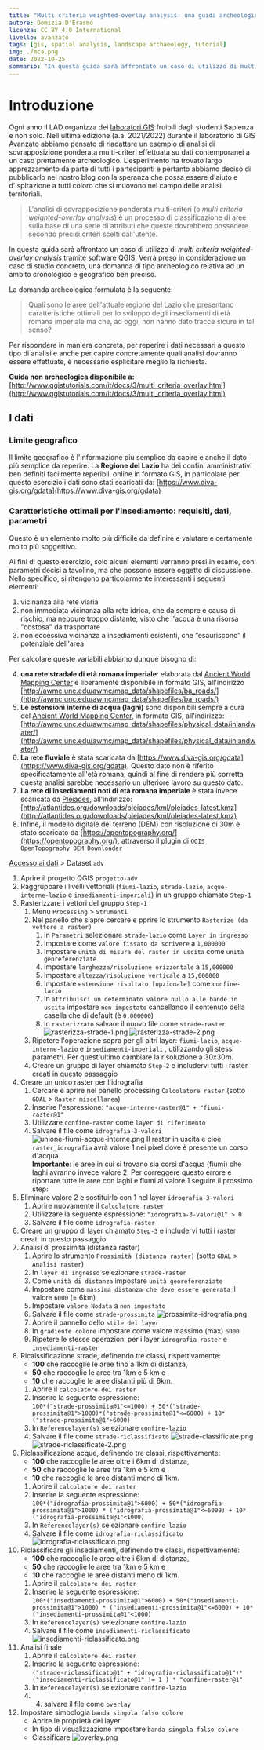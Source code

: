 ```yaml
---
title: "Multi criteria weighted-overlay analysis: una guida archeologica"
autore: Domizia D'Erasmo
licenza: CC BY 4.0 International
livello: avanzato
tags: [gis, spatial analysis, landscape archaeology, tutorial]
img: ./mca.png
date: 2022-10-25
sommario: "In questa guida sarà affrontato un caso di utilizzo di multi criteria weighted-overlay analysis tramite software QGIS. Verrà preso in considerazione un caso di studio concreto, una domanda di tipo archeologico relativa ad un ambito cronologico e geografico ben preciso..."
---
```


# Introduzione

Ogni anno il LAD organizza dei [laboratori GIS](../../didattica/laboratorio-gis-db) fruibili dagli studenti Sapienza e non solo. Nell'ultima edizione (a.a. 2021/2022) durante il laboratorio di GIS Avanzato abbiamo pensato di riadattare un esempio di analisi di sovrapposizione ponderata multi-criteri effettuata su dati contemporanei a un caso prettamente archeologico. L'esperimento ha trovato largo apprezzamento da parte di tutti i partecipanti e pertanto abbiamo deciso di pubblicarlo nel nostro blog con la speranza che possa essere d'aiuto e d'ispirazione a tutti coloro che si muovono nel campo delle analisi territoriali.

>L'analisi di sovrapposizione ponderata multi-criteri (o _multi criteria weighted-overlay analysis_) è un processo di classificazione di aree sulla base di una serie di attributi che queste dovrebbero possedere secondo precisi criteri scelti dall'utente. 

In questa guida sarà affrontato un caso di utilizzo di _multi criteria weighted-overlay analysis_ tramite software QGIS. Verrà preso in considerazione un caso di studio concreto, una domanda di tipo archeologico relativa ad un ambito cronologico e geografico ben preciso.

La domanda archeologica formulata è la seguente:

> Quali sono le aree dell'attuale regione del Lazio che presentano caratteristiche ottimali per lo sviluppo degli insediamenti di età romana imperiale ma che, ad oggi, non hanno dato tracce sicure in tal senso?

Per rispondere in maniera concreta, per reperire i dati necessari a questo tipo di analisi e anche per capire concretamente quali analisi dovranno essere effettuate, è necessario esplicitare meglio la richiesta.

**Guida non archeologica disponibile a:** [http://www.qgistutorials.com/it/docs/3/multi_criteria_overlay.html](http://www.qgistutorials.com/it/docs/3/multi_criteria_overlay.html)

## I dati

### Limite geografico

Il limite geografico è l'informazione più semplice da capire e anche il dato più semplice da reperire. La **Regione del Lazio** ha dei confini amministrativi ben definiti facilmente reperibili online in formato GIS, in particolare per questo esercizio i dati sono stati scaricati da: [https://www.diva-gis.org/gdata](https://www.diva-gis.org/gdata)

### Caratteristiche ottimali per l'insediamento: requisiti, dati, parametri

Questo è un elemento molto più difficile da definire e valutare e certamente molto più soggettivo.

Ai fini di questo esercizio, solo alcuni elementi verranno presi in esame, con parametri decisi a tavolino, ma che possono essere oggetto di discussione. Nello specifico, si ritengono particolarmente interessanti i seguenti elementi:

1. vicinanza alla rete viaria
2. non immediata vicinanza alla rete idrica, che da sempre è causa di rischio, ma neppure troppo distante, visto che l'acqua è una risorsa "costosa" da trasportare
3. non eccessiva vicinanza a insediamenti esistenti, che “esauriscono” il potenziale dell'area  
   
Per calcolare queste variabili abbiamo dunque bisogno di:

4. **una rete stradale di età romana imperiale**: elaborata dal [Ancient World Mapping Center](http://awmc.unc.edu/wordpress/) e liberamente disponibile in formato GIS, all'indirizzo [http://awmc.unc.edu/awmc/map_data/shapefiles/ba_roads/](http://awmc.unc.edu/awmc/map_data/shapefiles/ba_roads/)
5. **Le estensioni interne di acqua (laghi)** sono disponibili sempre a cura del [Ancient World Mapping Center](http://awmc.unc.edu/wordpress/), in formato GIS, all'indirizzo: [http://awmc.unc.edu/awmc/map_data/shapefiles/physical_data/inlandwater/](http://awmc.unc.edu/awmc/map_data/shapefiles/physical_data/inlandwater/)
6. **La rete fluviale** è stata scaricata da [https://www.diva-gis.org/gdata](https://www.diva-gis.org/gdata). Questo dato non è riferito specificatamente all'età romana, quindi al fine di rendere più corretta questa analisi sarebbe necessario un ulteriore lavoro su questo dato.
7. **La rete di insediamenti noti di età romana imperiale** è stata invece scaricata da [Pleiades](https://pleiades.stoa.org/), all'indirizzo: [http://atlantides.org/downloads/pleiades/kml/pleiades-latest.kmz](http://atlantides.org/downloads/pleiades/kml/pleiades-latest.kmz)
8. Infine, il modello digitale del terreno (DEM) con risoluzione di 30m è stato scaricato da [https://opentopography.org/](https://opentopography.org/), attraverso il plugin di `QGIS OpenTopography DEM Downloader`

[Accesso ai dati](https://www.dropbox.com/sh/a7u66ggkmqubkw1/AABWkS5F8YLmooNeDPZ3fiGca) > Dataset `adv`

1. Aprire il progetto QGIS `progetto-adv`
2. Raggruppare i livelli vettoriali (`fiumi-lazio`, `strade-lazio`, `acque-interne-lazio` e `insediamenti-imperiali`) in un gruppo chiamato `Step-1`
3. Rasterizzare i vettori del gruppo `Step-1`
   1. Menu `Processing` > `Strumenti`
   2. Nel panello che siapre cercare e pprire lo strumento `Rasterize (da vettore a raster)`
      1. In `Parametri` selezionare `strade-lazio` come `Layer in ingresso`
      2. Impostare come `valore fissato da scrivere` a `1,000000`
      3. Impostare `unità di misura del raster in uscita` come `unità georeferenziate`
      4. Impostare `larghezza/risoluzione orizzontale` a `15,000000`
      5. Impostare `altezza/risoluzione verticale` a `15,000000`
      6. Impostare `estensione risultato [opzionale]` come `confine-lazio`
      7. In `attribuisci un determinato valore nullo alle bande in uscita` impostare `non impostato` cancellando il contenuto della casella che di default (è `0,000000`)
      8. In `rasterizzato` salvare il nuovo file come `strade-raster`
         ![rasterizza-strade-1.png](./rasterizza-strade-1.png)
         ![rasterizza-strade-2.png](./rasterizza-strade-2.png)
   3. Ripetere l'operazione sopra per gli altri layer: `fiumi-lazio`, `acque-interne-lazio` e `insediamenti-imperiali` , utilizzando gli stessi parametri. Per quest'ultimo cambiare la risoluzione a 30x30m.
   4. Creare un gruppo di layer chiamato `Step-2` e includervi tutti i raster creati in questo passaggio
4. Creare un unico raster per l'idrografia
   1. Cercare e aprire nel panello processing `Calcolatore raster` (sotto `GDAL` > `Raster miscellanea`)
   2. Inserire l'espressione: `"acque-interne-raster@1" + "fiumi-raster@1"`
   3. Utilizzare `confine-raster` come `layer di riferimento`
   4. Salvare il file come `idrografia-3-valori`
      ![unione-fiumi-acque-interne.png](./unione-fiumi-acque-interne.png)
      Il raster in uscita e cioè `raster_idrografia` avrà valore 1 nei pixel dove è presente un corso d'acqua.  
      **Importante**: le aree in cui si trovano sia corsi d'acqua (fiumi) che laghi avranno invece valore 2. Per correggere questo errore e riportare tutte le aree con laghi e fiumi al valore 1 seguire il prossimo step:
5. Eliminare valore 2 e sostituirlo con 1 nel layer `idrografia-3-valori`
   1. Aprire nuovamente il `Calcolatore raster`
   2. Utilizzare la seguente espressione: `"idrografia-3-valori@1" > 0`
   3. Salvare il file come `idrografia-raster`
6. Creare un gruppo di layer chiamato `Step-3` e includervi tutti i raster creati in questo passaggio
7. Analisi di prossimità (distanza raster)
   1. Aprire lo strumento `Prossimità (distanza raster)` (sotto `GDAL` > `Analisi raster`)
   2. In `layer di ingresso` selezionare `strade-raster`
   3. Come `unità di distanza` impostare `unità georeferenziate`
   4. Impostare come `massima distanza che deve essere generata` il valore `6000` (= 6km)
   5. Impostare `valore Nodata` a `non impostato`
   6. Salvare il file come `strade-prossimita`
      ![prossimita-idrografia.png](./prossimita-idrografia.png)
   7. Aprire il pannello dello `stile dei layer`
   8. In `gradiente colore` impostare come valore massimo (max) `6000`
   9. Ripetere le stesse operazioni per i layer `idrografia-raster` e `insediamenti-raster`
8. Ricalssificazione strade, definendo tre classi, rispettivamente:
   - **100** che raccoglie le aree fino a 1km di distanza,
   - **50** che raccoglie le aree tra 1km e 5 km e
   - **10** che raccoglie le aree distanti più di 6km.
   1. Aprire il `calcolatore dei raster`
   2. Inserire la seguente espressione:  
      `100*("strade-prossimita@1"<=1000) + 50*("strade-prossimita@1">1000)*("strade-prossimita@1"<=6000) + 10*("strade-prossimita@1">6000)`
   3. In `Referencelayer(s)` selezionare `confine-lazio`
   4. Salvare il file come `strade-riclassificato`
      ![strade-classificate.png](./strade-classificate.png)
      ![strade-riclassificate-2.png](./strade-riclassificate-2.png)
9. Riclassificazione acque, definendo tre classi, rispettivamente:
   - **100** che raccoglie le aree oltre i 6km di distanza,
   - **50** che raccoglie le aree tra 1km e 5 km e
   - **10** che raccoglie le aree distanti meno di 1km.
   1. Aprire il `calcolatore dei raster`
   2. Inserire la seguente espressione:  
      `100*("idrografia-prossimita@1">6000) + 50*("idrografia-prossimita@1">1000) * ("idrografia-prossimita@1"<=6000) + 10*("idrografia-prossimita@1"<1000)`
   3. In `Referencelayer(s)` selezionare `confine-lazio`
   4. Salvare il file come `idrografia-riclassificato`
      ![idrografia-riclassificato.png](./idrografia-riclassificato.png)
10. Riclassificare gli insediamenti, definendo tre classi, rispettivamente:
    - **100** che raccoglie le aree oltre i 6km di distanza,
    - **50** che raccoglie le aree tra 1km e 5 km e
    - **10** che raccoglie le aree distanti meno di 1km.
    1. Aprire il `calcolatore dei raster`
    2. Inserire la seguente espressione:  
       `100*("insediamenti-prossimita@1">6000) + 50*("insediamenti-prossimita@1">1000) * ("insediamenti-prossimita@1"<=6000) + 10*("insediamenti-prossimita@1"<1000)`
    3. In `Referencelayer(s)` selezionare `confine-lazio`
    4. Salvare il file come `insediamenti-riclassificato`
       ![insediamenti-riclassificato.png](./insediamenti-riclassificato.png)
11. Analisi finale
    1. Aprire il `calcolatore dei raster`
    2. Inserire la seguente espressione:  
       `("strade-riclassificato@1" + "idrografia-riclassificato@1")*("insediamenti-riclassificato@1" != 1 ) * "confine-raster@1"`
    3. In `Referencelayer(s)` selezionare `confine-lazio`
    4. 4. salvare il file come `overlay`
12. Impostare simbologia `banda singola falso colore`
    - Aprire le proprietà del layer
    - In tipo di visualizzazione impostare `banda singola falso colore`
    - Classificare
      ![overlay.png](./overlay.png)
